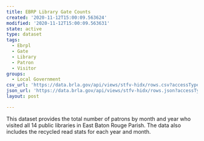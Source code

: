 ```yaml
---
title: EBRP Library Gate Counts
created: '2020-11-12T15:00:09.563624'
modified: '2020-11-12T15:00:09.563631'
state: active
type: dataset
tags:
  - Ebrpl
  - Gate
  - Library
  - Patron
  - Visitor
groups:
  - Local Government
csv_url: 'https://data.brla.gov/api/views/stfv-hidx/rows.csv?accessType=DOWNLOAD'
json_url: 'https://data.brla.gov/api/views/stfv-hidx/rows.json?accessType=DOWNLOAD'
layout: post

---
```

This dataset provides the total number of patrons by month and year who visited all 14 public libraries in East Baton Rouge Parish.  The data also includes the recycled read stats for each year and month.
